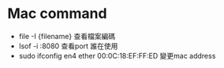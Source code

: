 # Mac command


- file -I {filename} 查看檔案編碼
- lsof -i :8080 查看port 誰在使用
- sudo ifconfig en4 ether 00:0C:18:EF:FF:ED  變更mac address